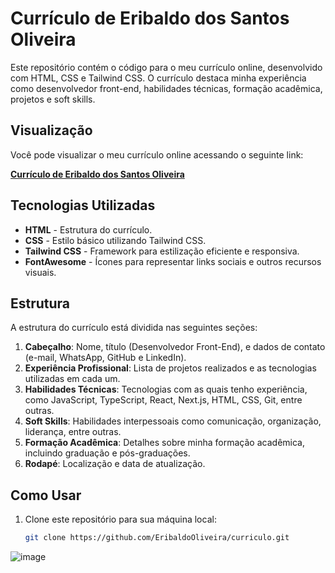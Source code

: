 # Currículo de Eribaldo dos Santos Oliveira

Este repositório contém o código para o meu currículo online, desenvolvido com HTML, CSS e Tailwind CSS. O currículo destaca minha experiência como desenvolvedor front-end, habilidades técnicas, formação acadêmica, projetos e soft skills.

## Visualização

Você pode visualizar o meu currículo online acessando o seguinte link:

[**Currículo de Eribaldo dos Santos Oliveira**](https://link-para-seu-curriculo-online)

## Tecnologias Utilizadas

- **HTML** - Estrutura do currículo.
- **CSS** - Estilo básico utilizando Tailwind CSS.
- **Tailwind CSS** - Framework para estilização eficiente e responsiva.
- **FontAwesome** - Ícones para representar links sociais e outros recursos visuais.

## Estrutura

A estrutura do currículo está dividida nas seguintes seções:

1. **Cabeçalho**: Nome, título (Desenvolvedor Front-End), e dados de contato (e-mail, WhatsApp, GitHub e LinkedIn).
2. **Experiência Profissional**: Lista de projetos realizados e as tecnologias utilizadas em cada um.
3. **Habilidades Técnicas**: Tecnologias com as quais tenho experiência, como JavaScript, TypeScript, React, Next.js, HTML, CSS, Git, entre outras.
4. **Soft Skills**: Habilidades interpessoais como comunicação, organização, liderança, entre outras.
5. **Formação Acadêmica**: Detalhes sobre minha formação acadêmica, incluindo graduação e pós-graduações.
6. **Rodapé**: Localização e data de atualização.

## Como Usar

1. Clone este repositório para sua máquina local:
   ```bash
   git clone https://github.com/EribaldoOliveira/curriculo.git


![image](https://github.com/user-attachments/assets/ef33e0f9-2268-4eef-bf45-2fda484f1906)
